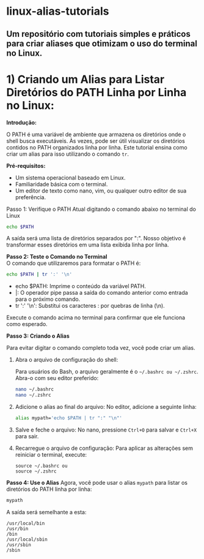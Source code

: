 # linux-alias-tutorials
Um repositório com tutoriais simples e práticos para criar aliases que otimizam o uso do terminal no Linux.
---
# 1) Criando um Alias para Listar Diretórios do PATH Linha por Linha no Linux:

**Introdução:**

O PATH é uma variável de ambiente que armazena os diretórios onde o shell busca executáveis. Às vezes, pode ser útil visualizar os diretórios contidos no PATH organizados linha por linha. Este tutorial ensina como criar um alias para isso utilizando o comando `tr`.

**Pré-requisitos:**

- Um sistema operacional baseado em Linux.
- Familiaridade básica com o terminal.
- Um editor de texto como nano, vim, ou qualquer outro editor de sua preferência.

Passo 1: Verifique o PATH Atual digitando o comando abaixo no terminal do Linux</br>
```sh
echo $PATH
```

A saída será uma lista de diretórios separados por ":". Nosso objetivo é transformar esses diretórios em uma lista exibida linha por linha.

**Passo 2: Teste o Comando no Terminal**</br>
O comando que utilizaremos para formatar o PATH é:</br>
```sh
echo $PATH | tr ':' '\n'
```

- echo $PATH: Imprime o conteúdo da variável PATH.
- |: O operador pipe passa a saída do comando anterior como entrada para o próximo comando.
- tr ':' '\n': Substitui os caracteres : por quebras de linha (\n).

Execute o comando acima no terminal para confirmar que ele funciona como esperado.</br>

**Passo 3: Criando o Alias**

Para evitar digitar o comando completo toda vez, você pode criar um alias.
1) Abra o arquivo de configuração do shell:

   Para usuários do Bash, o arquivo geralmente é o `~/.bashrc ou ~/.zshrc`. Abra-o com seu editor preferido:
   ```sh
   nano ~/.bashrc
   nano ~/.zshrc
   ```

2) Adicione o alias ao final do arquivo:
   No editor, adicione a seguinte linha:
   ```sh
   alias mypath='echo $PATH | tr ":" "\n"'
   ```

3) Salve e feche o arquivo:
   No nano, pressione `Ctrl+O` para salvar e `Ctrl+X` para sair.

4) Recarregue o arquivo de configuração:
   Para aplicar as alterações sem reiniciar o terminal, execute:
   ```
   source ~/.bashrc ou
   source ~/.zshrc

   ```
**Passo 4: Use o Alias**
Agora, você pode usar o alias `mypath` para listar os diretórios do PATH linha por linha:</br>
```sh
mypath
```

A saída será semelhante a esta:

```
/usr/local/bin
/usr/bin
/bin
/usr/local/sbin
/usr/sbin
/sbin
```


   




